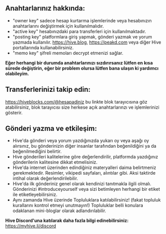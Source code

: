 ## Anahtarlarınız hakkında:
- "owner key" sadece hesap kurtarma işlemlerinde veya hesabınızın anahtarlarını değiştirmek için kullanılmalıdır.
- "active key" hesabınızdaki para transferleri için kullanılmaktadır.
- "posting key" platformlara giriş yapmak, gönderi yazmak ve yorum yazmada kullanılır. https://hive.blog, https://peakd.com veya diğer Hive portallarında kullanabilirsiniz.
- "memo key" şifreli memoları decrypt etmenizi sağlar.

**Eğer herhangi bir durumda anahtarlarınızı sızdırırsanız lütfen en kısa sürede değiştirin, eğer bir problem olursa lütfen bana ulaşın ki yardımcı olabileyim.**

## Transferlerinizi takip edin:
https://hiveblocks.com/@hesapadiniz bu linkte blok tarayıcısına göz atabilirsiniz, blok tarayıcısı size herkese açık anahtarlarınzı ve işlemlerinizi gösterir.

## Gönderi yazma ve etkileşim:
- Hive'da gönderi veya yorum yazdığınızda yukarı oy veya aşağı oy alırsınız, bu gönderinizin diğer insanlar tarafından beğenildiğini ya da beğenilmediğini belirtir.
- Hive gönderileri kalitelerine göre değerlendirilir, platformda yazdığınız gönderilerin kalitesine dikkat etmelisiniz.
- Hive'da internet üzerinden edindiğiniz materyalleri daima belirtmeniz gerekmektedir. Resimler, vikipedi sayfaları, alıntılar gibi. Aksi taktirde intihal olarak değerlendirilebilir.
- Hive'da ilk gönderiniz genel olarak kendinizi tanıtmakla ilgili olmalı. Gönderinizi #introduceyourself veya sizi betimleyen herhangi bir etiket ile etiketleyebilirsiniz.
- Aynı zamanda Hive üzerinde Topluluklara katılabilirsiniz! (fakat topluluk kurallarını kontrol etmeyi unutmayın!) Topluluklar belli konulara odaklanan mini-bloglar olarak adlandırılabilir.

**Hive Discord'una katılarak daha fazla bilgi edinebilirsiniz:**
https://myhive.li/discord

